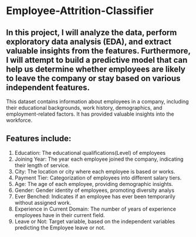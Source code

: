 # Employee-Attrition-Classifier
## In this project, I will analyze the data, perform exploratory data analysis (EDA), and extract valuable insights from the features. Furthermore, I will attempt to build a predictive model that can help us determine whether employees are likely to leave the company or stay based on various independent features.

This dataset contains information about employees in a company, including their educational backgrounds, work history, demographics, and employment-related factors. It has provided valuable insights into the workforce.

## Features include:

1. Education: The educational qualifications(Level) of employees
2. Joining Year: The year each employee joined the company, indicating their length of service.
3. City: The location or city where each employee is based or works.
4. Payment Tier: Categorization of employees into different salary tiers.
5. Age: The age of each employee, providing demographic insights.
6. Gender: Gender identity of employees, promoting diversity analys
7. Ever Benched: Indicates if an employee has ever been temporarily without assigned work.
8. Experience in Current Domain: The number of years of experience employees have in their current field.
9. Leave or Not: Target variable, based on the independent variables predicting the Employee leave or not.

